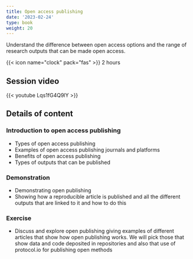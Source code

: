 ```yaml
---
title: Open access publishing
date: '2023-02-24'
type: book
weight: 20
---
```


Understand the difference between open access options and the range of research outputs that can be made open access. 

<!--more-->

{{< icon name="clock" pack="fas" >}} 2 hours

## Session video

{{< youtube Lqs1fG4Q9lY >}}

## Details of content
### Introduction to open access publishing
- Types of open access publishing
- Examples of open access publishing journals and platforms
- Benefits of open access publishing
- Types of outputs that can be published

### Demonstration 
- Demonstrating open publishing 
- Showing how a reproducible article is published and all the different outputs that are linked to it and how to do this

### Exercise
- Discuss and explore open publishing giving examples of different articles that show how open publishing works. We will pick those that show data and code deposited in repositories and also that use of protocol.io for publishing open methods
